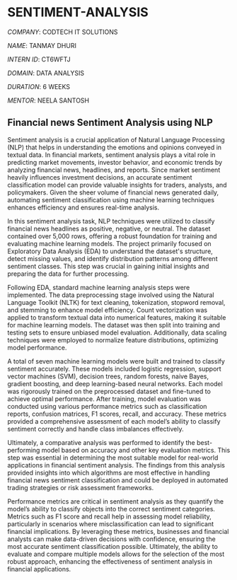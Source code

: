 # SENTIMENT-ANALYSIS

*COMPANY*: CODTECH IT SOLUTIONS

*NAME*: TANMAY DHURI

*INTERN ID*: CT6WFTJ

*DOMAIN*: DATA ANALYSIS

*DURATION*: 6 WEEKS

*MENTOR*: NEELA SANTOSH

## Financial news Sentiment Analysis using NLP 
Sentiment analysis is a crucial application of Natural Language Processing (NLP) that helps in understanding the emotions and opinions conveyed in textual data. In financial markets, sentiment analysis plays a vital role in predicting market movements, investor behavior, and economic trends by analyzing financial news, headlines, and reports. Since market sentiment heavily influences investment decisions, an accurate sentiment classification model can provide valuable insights for traders, analysts, and policymakers. Given the sheer volume of financial news generated daily, automating sentiment classification using machine learning techniques enhances efficiency and ensures real-time analysis.

In this sentiment analysis task, NLP techniques were utilized to classify financial news headlines as positive, negative, or neutral. The dataset contained over 5,000 rows, offering a robust foundation for training and evaluating machine learning models. The project primarily focused on Exploratory Data Analysis (EDA) to understand the dataset's structure, detect missing values, and identify distribution patterns among different sentiment classes. This step was crucial in gaining initial insights and preparing the data for further processing.

Following EDA, standard machine learning analysis steps were implemented. The data preprocessing stage involved using the Natural Language Toolkit (NLTK) for text cleaning, tokenization, stopword removal, and stemming to enhance model efficiency. Count vectorization was applied to transform textual data into numerical features, making it suitable for machine learning models. The dataset was then split into training and testing sets to ensure unbiased model evaluation. Additionally, data scaling techniques were employed to normalize feature distributions, optimizing model performance.

A total of seven machine learning models were built and trained to classify sentiment accurately. These models included logistic regression, support vector machines (SVM), decision trees, random forests, naive Bayes, gradient boosting, and deep learning-based neural networks. Each model was rigorously trained on the preprocessed dataset and fine-tuned to achieve optimal performance. After training, model evaluation was conducted using various performance metrics such as classification reports, confusion matrices, F1 scores, recall, and accuracy. These metrics provided a comprehensive assessment of each model’s ability to classify sentiment correctly and handle class imbalances effectively.

Ultimately, a comparative analysis was performed to identify the best-performing model based on accuracy and other key evaluation metrics. This step was essential in determining the most suitable model for real-world applications in financial sentiment analysis. The findings from this analysis provided insights into which algorithms are most effective in handling financial news sentiment classification and could be deployed in automated trading strategies or risk assessment frameworks.

Performance metrics are critical in sentiment analysis as they quantify the model’s ability to classify objects into the correct sentiment categories. Metrics such as F1 score and recall help in assessing model reliability, particularly in scenarios where misclassification can lead to significant financial implications. By leveraging these metrics, businesses and financial analysts can make data-driven decisions with confidence, ensuring the most accurate sentiment classification possible. Ultimately, the ability to evaluate and compare multiple models allows for the selection of the most robust approach, enhancing the effectiveness of sentiment analysis in financial applications.

